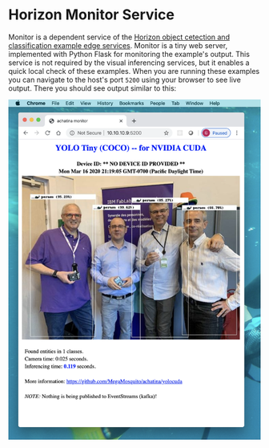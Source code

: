 # Horizon Monitor Service

Monitor is a dependent service of the [Horizon object cetection and classification example edge services](../visual_inferencing/README.md). Monitor is a tiny web server, implemented with Python Flask for monitoring the example's output. This service is not required by the visual inferencing services, but it enables a quick local check of these examples. When you are running these examples you can navigate to the host's port `5200` using your browser to see live output. There you should see output similar to this:

![example-page](https://raw.githubusercontent.com/MegaMosquito/achatina/master/art/page.png)

